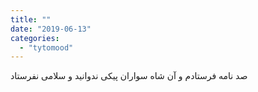 ```yaml
---
title: ""
date: "2019-06-13"
categories: 
  - "tytomood"
---
```


‏صد نامه فرستادم و آن شاه سواران پیکی ندوانید و سلامی نفرستاد
